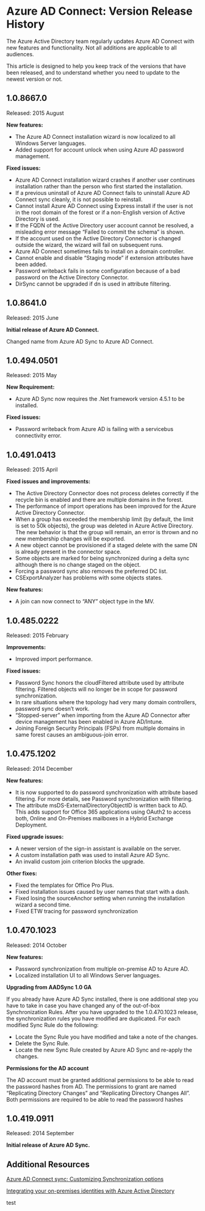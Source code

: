 <properties
   pageTitle="Azure AD Connect: Version Release History | Microsoft Azure"
   description="This topic lists all releases of Azure AD Connect and Azure AD Sync"
   services="active-directory"
   documentationCenter=""
   authors="AndKjell"
   manager="stevenpo"
   editor=""/>

<tags
   ms.service="active-directory"
   ms.devlang="na"
   ms.topic="article"
   ms.tgt_pltfrm="na"
   ms.workload="identity"
   ms.date="08/24/2015"
   ms.author="andkjell"/>

# Azure AD Connect: Version Release History

The Azure Active Directory team regularly updates Azure AD Connect with new features and functionality. Not all additions are applicable to all audiences.

This article is designed to help you keep track of the versions that have been released, and to understand whether you need to update to the newest version or not.

## 1.0.8667.0
Released: 2015 August

**New features:**

- The Azure AD Connect installation wizard is now localized to all Windows Server languages.
- Added support for account unlock when using Azure AD password management.

**Fixed issues:**

- Azure AD Connect installation wizard crashes if another user continues installation rather than the person who first started the installation.
- If a previous uninstall of Azure AD Connect fails to uninstall Azure AD Connect sync cleanly, it is not possible to reinstall.
- Cannot install Azure AD Connect using Express install if the user is not in the root domain of the forest or if a non-English version of Active Directory is used.
- If the FQDN of the Active Directory user account cannot be resolved, a misleading error message “Failed to commit the schema” is shown.
- If the account used on the Active Directory Connector is changed outside the wizard, the wizard will fail on subsequent runs.
- Azure AD Connect sometimes fails to install on a domain controller.
- Cannot enable and disable “Staging mode” if extension attributes have been added.
- Password writeback fails in some configuration because of a bad password on the Active Directory Connector.
- DirSync cannot be upgraded if dn is used in attribute filtering.

## 1.0.8641.0
Released: 2015 June

**Initial release of Azure AD Connect.**

Changed name from Azure AD Sync to Azure AD Connect.

## 1.0.494.0501
Released: 2015 May

**New Requirement:**

- Azure AD Sync now requires the .Net framework version 4.5.1 to be installed.

**Fixed issues:**

- Password writeback from Azure AD is failing with a servicebus connectivity error.

## 1.0.491.0413
Released: 2015 April

**Fixed issues and improvements:**

- The Active Directory Connector does not process deletes correctly if the recycle bin is enabled and there are multiple domains in the forest.
- The performance of import operations has been improved for the Azure Active Directory Connector.
- When a group has exceeded the membership limit (by default, the limit is set to 50k objects), the group was deleted in Azure Active Directory. The new behavior is that the group will remain, an error is thrown and no new membership changes will be exported.
- A new object cannot be provisioned if a staged delete with the same DN is already present in the connector space.
- Some objects are marked for being synchronized during a delta sync although there is no change staged on the object.
- Forcing a password sync also removes the preferred DC list.
- CSExportAnalyzer has problems with some objects states.

**New features:**

- A join can now connect to “ANY” object type in the MV.

## 1.0.485.0222
Released: 2015 February

**Improvements:**

- Improved import performance.

**Fixed issues:**

- Password Sync honors the cloudFiltered attribute used by attribute filtering. Filtered objects will no longer be in scope for password synchronization.
- In rare situations where the topology had very many domain controllers, password sync doesn’t work.
- “Stopped-server” when importing from the Azure AD Connector after device management has been enabled in Azure AD/Intune.
- Joining Foreign Security Principals (FSPs) from multiple domains in same forest causes an ambiguous-join error.

## 1.0.475.1202
Released: 2014 December

**New features:**

- It is now supported to do password synchronization with attribute based filtering. For more details, see Password synchronization with filtering.
- The attribute msDS-ExternalDirectoryObjectID is written back to AD. This adds support for Office 365 applications using OAuth2 to access both, Online and On-Premises mailboxes in a Hybrid Exchange Deployment.

**Fixed upgrade issues:**

- A newer version of the sign-in assistant is available on the server.
- A custom installation path was used to install Azure AD Sync.
- An invalid custom join criterion blocks the upgrade.

**Other fixes:**

- Fixed the templates for Office Pro Plus.
- Fixed installation issues caused by user names that start with a dash.
- Fixed losing the sourceAnchor setting when running the installation wizard a second time.
- Fixed ETW tracing for password synchronization

## 1.0.470.1023
Released: 2014 October

**New features:**

- Password synchronization from multiple on-premise AD to Azure AD.
- Localized installation UI to all Windows Server languages.

**Upgrading from AADSync 1.0 GA**

If you already have Azure AD Sync installed, there is one additional step you have to take in case you have changed any of the out-of-box Synchronization Rules. After you have upgraded to the 1.0.470.1023 release, the synchronization rules you have modified are duplicated. For each modified Sync Rule do the following:

- Locate the Sync Rule you have modified and take a note of the changes.
- Delete the Sync Rule.
- Locate the new Sync Rule created by Azure AD Sync and re-apply the changes.

**Permissions for the AD account**

The AD account must be granted additional permissions to be able to read the password hashes from AD. The permissions to grant are named “Replicating Directory Changes” and “Replicating Directory Changes All”. Both permissions are required to be able to read the password hashes

## 1.0.419.0911
Released: 2014 September

**Initial release of Azure AD Sync.**

## Additional Resources
[Azure AD Connect sync: Customizing Synchronization options](active-directory-aadconnectsync-whatis.md)

[Integrating your on-premises identities with Azure Active Directory](active-directory-aadconnect.md)

test

